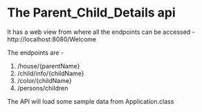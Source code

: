# The Parent_Child_Details api 

It has a web view from where all the endpoints can be accessed - http://localhost:8080/Welcome

The endpoints are -

1. /house/{parentName}
2. /child/info/{childName}
3. /color/{childName}
4. /persons/children

The API will load some sample data from Application.class


